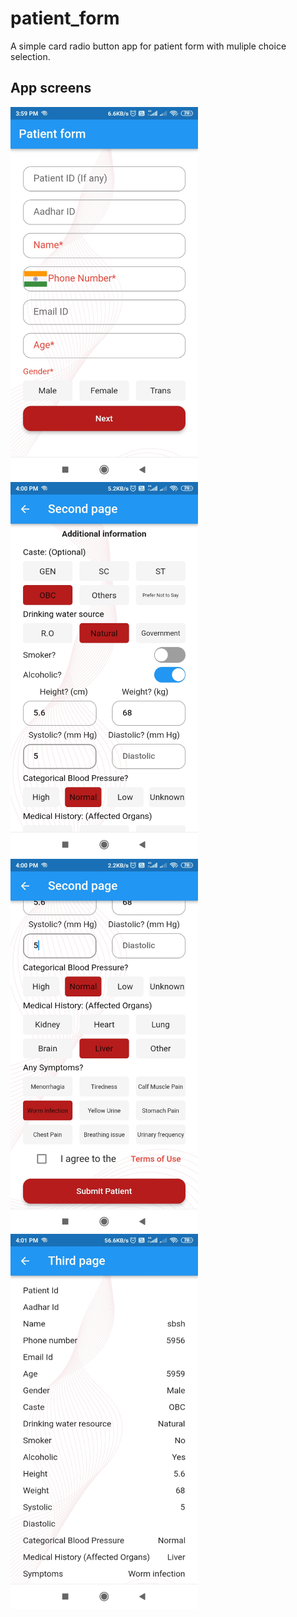 # patient_form

A simple card radio button app for patient form with muliple choice selection.

## App screens

<img src="https://github.com/divyanshuverma72/card_radio_button_flutter_UI_patient_form/blob/master/form_1.jpg" width=300 align=left>
<img src="https://github.com/divyanshuverma72/card_radio_button_flutter_UI_patient_form/blob/master/form_2.jpg" width=300align=left>
<img src="https://github.com/divyanshuverma72/card_radio_button_flutter_UI_patient_form/blob/master/form_3.jpg" width=300 align=left>
<img src="https://github.com/divyanshuverma72/card_radio_button_flutter_UI_patient_form/blob/master/form_4.jpg" width=300align=left>
